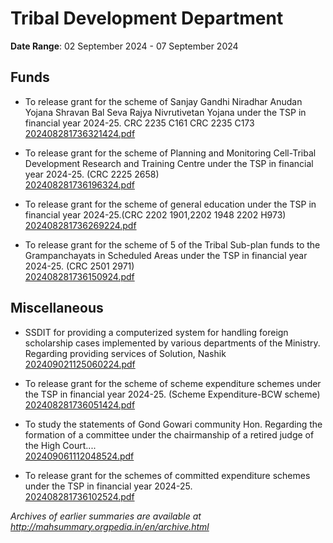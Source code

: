 # Tribal Development Department

**Date Range**: 02 September 2024 - 07 September 2024


## Funds
- To release grant for the scheme of  Sanjay Gandhi Niradhar Anudan Yojana   Shravan Bal Seva Rajya Nivrutivetan Yojana under the TSP in financial year 2024-25. CRC 2235 C161 CRC 2235 C173\
  [202408281736321424.pdf](https://gr.maharashtra.gov.in/Site/Upload/Government%20Resolutions/English/202408281736321424.pdf)

- To release grant for the scheme of  Planning and Monitoring Cell-Tribal Development Research and Training Centre under the TSP in financial year 2024-25. (CRC 2225 2658)\
  [202408281736196324.pdf](https://gr.maharashtra.gov.in/Site/Upload/Government%20Resolutions/English/202408281736196324.pdf)

- To release grant for the scheme of general education under the TSP in financial year 2024-25.(CRC 2202 1901,2202 1948  2202 H973)\
  [202408281736269224.pdf](https://gr.maharashtra.gov.in/Site/Upload/Government%20Resolutions/English/202408281736269224.pdf)

- To release grant for the scheme of  5 of the Tribal Sub-plan funds to the Grampanchayats in Scheduled Areas under the TSP in financial year 2024-25. (CRC 2501 2971)\
  [202408281736150924.pdf](https://gr.maharashtra.gov.in/Site/Upload/Government%20Resolutions/English/202408281736150924.pdf)

## Miscellaneous
- SSDIT for providing a computerized system for handling foreign scholarship cases implemented by various departments of the Ministry. Regarding providing services of Solution, Nashik\
  [202409021125060224.pdf](https://gr.maharashtra.gov.in/Site/Upload/Government%20Resolutions/English/202409021125060224...pdf)

- To release grant for the scheme of scheme expenditure schemes under the TSP in financial year 2024-25. (Scheme Expenditure-BCW scheme)\
  [202408281736051424.pdf](https://gr.maharashtra.gov.in/Site/Upload/Government%20Resolutions/English/202408281736051424.pdf)

- To study the statements of Gond Gowari community Hon. Regarding the formation of a committee under the chairmanship of a retired judge of the High Court....\
  [202409061112048524.pdf](https://gr.maharashtra.gov.in/Site/Upload/Government%20Resolutions/English/202409061112048524.pdf)

- To release grant for the schemes of committed expenditure schemes under the TSP in financial year 2024-25.\
  [202408281736102524.pdf](https://gr.maharashtra.gov.in/Site/Upload/Government%20Resolutions/English/202408281736102524.pdf)


*Archives of earlier summaries are available at http://mahsummary.orgpedia.in/en/archive.html*